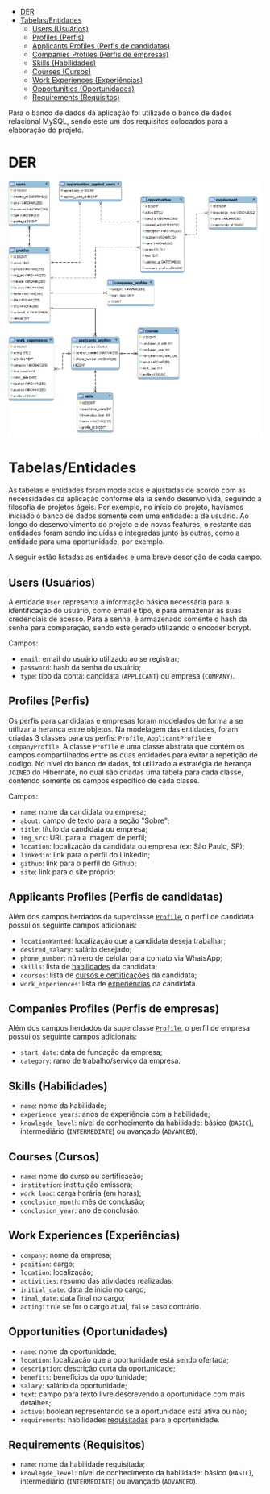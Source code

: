 - [DER](#der)
- [Tabelas/Entidades](#tabelasentidades)
  - [Users (Usuários)](#users-usuários)
  - [Profiles (Perfis)](#profiles-perfis)
  - [Applicants Profiles (Perfis de candidatas)](#applicants-profiles-perfis-de-candidatas)
  - [Companies Profiles (Perfis de empresas)](#companies-profiles-perfis-de-empresas)
  - [Skills (Habilidades)](#skills-habilidades)
  - [Courses (Cursos)](#courses-cursos)
  - [Work Experiences (Experiências)](#work-experiences-experiências)
  - [Opportunities (Oportunidades)](#opportunities-oportunidades)
  - [Requirements (Requisitos)](#requirements-requisitos)

Para o banco de dados da aplicação foi utilizado o banco de dados relacional MySQL, sendo este um dos requisitos colocados para a elaboração do projeto.

# DER

![DER](DER.png)

# Tabelas/Entidades

As tabelas e entidades foram modeladas e ajustadas de acordo com as necessidades da aplicação conforme ela ia sendo desenvolvida, seguindo a filosofia de projetos ágeis. Por exemplo, no início do projeto, havíamos iniciado o banco de dados somente com uma entidade: a de usuário. Ao longo do desenvolvimento do projeto e de novas features, o restante das entidades foram sendo incluídas e integradas junto às outras, como a entidade para uma oportunidade, por exemplo.

A seguir estão listadas as entidades e uma breve descrição de cada campo.

## Users (Usuários)

A entidade `User` representa a informação básica necessária para a identificação do usuário, como email e tipo, e para armazenar as suas credenciais de acesso. Para a senha, é armazenado somente o hash da senha para comparação, sendo este gerado utilizando o encoder bcrypt.

Campos:

- `email`: email do usuário utilizado ao se registrar;
- `password`: hash da senha do usuário;
- `type`: tipo da conta: candidata (`APPLICANT`) ou empresa (`COMPANY`).

## Profiles (Perfis)

Os perfis para candidatas e empresas foram modelados de forma a se utilizar a herança entre objetos. Na modelagem das entidades, foram criadas 3 classes para os perfis: `Profile`, `ApplicantProfile` e `CompanyProfile`. A classe `Profile` é uma classe abstrata que contém os campos compartilhados entre as duas entidades para evitar a repetição de código. No nível do banco de dados, foi utilizado a estratégia de herança `JOINED` do Hibernate, no qual são criadas uma tabela para cada classe, contendo somente os campos específico de cada classe.

Campos: 

- `name`: nome da candidata ou empresa;
- `about`: campo de texto para a seção "Sobre";
- `title`: título da candidata ou empresa;
- `img_src`: URL para a imagem de perfil;
- `location`: localização da candidata ou empresa (ex: São Paulo, SP);
- `linkedin`: link para o perfil do LinkedIn;
- `github`: link para o perfil do Github;
- `site`: link para o site próprio;

## Applicants Profiles (Perfis de candidatas)

Além dos campos herdados da superclasse [`Profile`](#profiles-perfis), o perfil de candidata possui os seguinte campos adicionais:

- `locationWanted`: localização que a candidata deseja trabalhar;
- `desired_salary`: salário desejado;
- `phone_number`: número de celular para contato via WhatsApp;
- `skills`: lista de [habilidades](#skills-habilidades) da candidata;
- `courses`: lista de [cursos e certificações](#courses-cursos) da candidata;
- `work_experiences`: lista de [experiências](#work-experiences-experiências) da candidata.

## Companies Profiles (Perfis de empresas)

Além dos campos herdados da superclasse [`Profile`](#profiles-perfis), o perfil de empresa possui os seguinte campos adicionais:

- `start_date`: data de fundação da empresa;
- `category`: ramo de trabalho/serviço da empresa.

## Skills (Habilidades)

- `name`: nome da habilidade;
- `experience_years`: anos de experiência com a habilidade;
- `knowlegde_level`: nível de conhecimento da habilidade: básico (`BASIC`), intermediário (`INTERMEDIATE`) ou avançado (`ADVANCED`);

## Courses (Cursos)

- `name`: nome do curso ou certificação;
- `institution`: instituição emissora;
- `work_load`: carga horária (em horas);
- `conclusion_month`: mês de conclusão;
- `conclusion_year`: ano de conclusão.

## Work Experiences (Experiências)

- `company`: nome da empresa;
- `position`: cargo;
- `location`: localização;
- `activities`: resumo das atividades realizadas;
- `initial_date`: data de início no cargo;
- `final_date`: data final no cargo;
- `acting`: `true` se for o cargo atual, `false` caso contrário.

## Opportunities (Oportunidades)

- `name`: nome da oportunidade;
- `location`: localização que a oportunidade está sendo ofertada;
- `description`: descrição curta da oportunidade;
- `benefits`: benefícios da oportunidade;
- `salary`: salário da oportunidade;
- `text`: campo para texto livre descrevendo a oportunidade com mais detalhes;
- `active`: boolean representando se a oportunidade está ativa ou não;
- `requirements`: habilidades [requisitadas](#requirements-requisitos) para a oportunidade.

## Requirements (Requisitos)

- `name`: nome da habilidade requisitada;
- `knowlegde_level`: nível de conhecimento da habilidade: básico (`BASIC`), intermediário (`INTERMEDIATE`) ou avançado (`ADVANCED`).